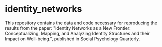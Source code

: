 # identity_networks
This repository contains the data and code necessary for reproducing the results from the paper: "Identity Networks as a New Frontier: Conceptualizing, Mapping, and Analyzing Identity Structures and their Impact on Well-being.", published in Social Psychology Quarterly.
